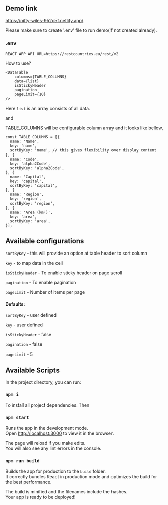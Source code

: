 ## Demo link
https://nifty-wiles-952c5f.netlify.app/

Please make sure to create '.env' file to run demo(if not created already).

### .env
```
REACT_APP_API_URL=https://restcountries.eu/rest/v2
```


How to use?

```
<DataTable
    columns={TABLE_COLUMNS}
    data={list}
    isStickyHeader
    pagination
    pageLimit={10}
/>
```

Here `list` is an array consists of all data.

and 

TABLE_COLUMNS will be configurable column array and it looks like bellow,

```
const TABLE_COLUMNS = [{
  name: 'Name',
  key: 'name',
  sortByKey: 'name', // this gives flexibility over display content
}, {
  name: 'Code',
  key: 'alpha2Code',
  sortByKey: 'alpha2Code',
}, {
  name: 'Capital',
  key: 'capital',
  sortByKey: 'capital',
}, {
  name: 'Region',
  key: 'region',
  sortByKey: 'region',
}, {
  name: 'Area (km²)',
  key: 'area',
  sortByKey: 'area',
}];
```

## Available configurations

`sortByKey` - this will provide an option at table header to sort column

`key` - to map data in the cell

`isStickyHeader` - To enable sticky header on page scroll

`pagination` - To enable pagination

`pageLimit` - Number of items per page

#### Defaults:
`sortByKey` - user defined

`key` - user defined

`isStickyHeader` - false

`pagination` - false

`pageLimit` - 5


## Available Scripts

In the project directory, you can run:

### `npm i`

To install all project dependencies. Then

### `npm start`

Runs the app in the development mode.<br>
Open [http://localhost:3000](http://localhost:3000) to view it in the browser.

The page will reload if you make edits.<br>
You will also see any lint errors in the console.

### `npm run build`

Builds the app for production to the `build` folder.<br>
It correctly bundles React in production mode and optimizes the build for the best performance.

The build is minified and the filenames include the hashes.<br>
Your app is ready to be deployed!
